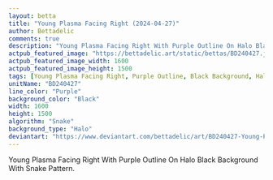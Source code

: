 ```yaml
---
layout: betta
title: "Young Plasma Facing Right (2024-04-27)"
author: Bettadelic
comments: true
description: "Young Plasma Facing Right With Purple Outline On Halo Black Background With Snake Pattern."
actpub_featured_image: "https://bettadelic.art/static/bettas/BD240427.jpg"
actpub_featured_image_width: 1600
actpub_featured_image_height: 1500
tags: [Young Plasma Facing Right, Purple Outline, Black Background, Halo Background Pattern, Snake Pattern, April 2024]
unitName: "BD240427"
line_color: "Purple"
background_color: "Black"
width: 1600
height: 1500
algorithm: "Snake"
background_type: "Halo"
deviantart: "https://www.deviantart.com/bettadelic/art/BD240427-Young-Plasma-Facing-Right-2024-04-27-1046409153"
---
```


Young Plasma Facing Right With Purple Outline On Halo Black Background With Snake Pattern.
